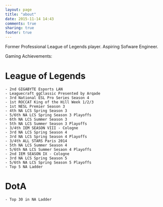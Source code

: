 ```yaml
---
layout: page
title: "about"
date: 2015-11-14 14:43
comments: true
sharing: true
footer: true
---
```

Former Professional League of Legends player.
Aspiring Sofware Engineer.

Gaming Achievements:

# League of Legends
    - 2nd GIGABYTE Esports LAN
    - Leaguecraft ggClassic Presented by Arqade
    - 3rd National ESL Pro Series Season 4
    - 1st ROCCAT King of the Hill Week 1/2/3
    - 1st NESL Premier Season 3
    - 4th NA LCS Spring Season 3 
    - 5/6th NA LCS Spring Season 3 Playoffs
    - 6th NA LCS Summer Season 3
    - 5th NA LCS Summer Season 3 Playoffs
    - 3/4th IEM SEASON VIII - Cologne
    - 3rd NA LCS Spring Season 4
    - 3rd NA LCS Spring Season 4 Playoffs
    - 3/4th ALL STARS Paris 2014
    - 5th NA LCS Summer Season 4 
    - 5/6th NA LCS Summer Sesaon 4 Playoffs
    - 2nd IEM SEASON IX - Cologne
    - 3rd NA LCS Spring Season 5
    - 5/6th NA LCS Spring Season 5 Playoffs
    - Top 5 NA Ladder

# DotA
    - Top 30 in NA Ladder 

